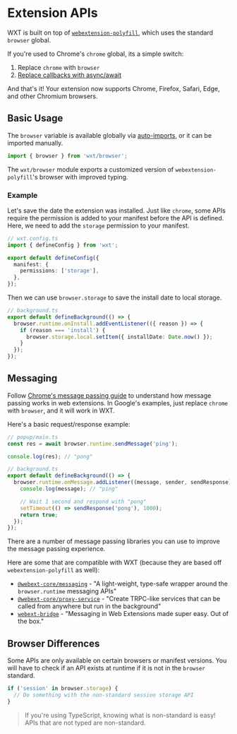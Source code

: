 # Extension APIs

WXT is built on top of [`webextension-polyfill`](https://www.npmjs.com/package/webextension-polyfill), which uses the standard `browser` global.

If you're used to Chrome's `chrome` global, its a simple switch:

1. Replace `chrome` with `browser`
2. [Replace callbacks with async/await](https://developer.chrome.com/docs/extensions/mv3/promises/)

And that's it! Your extension now supports Chrome, Firefox, Safari, Edge, and other Chromium browsers.

## Basic Usage

The `browser` variable is available globally via [auto-imports](/guide/auto-imports), or it can be imported manually.

```ts
import { browser } from 'wxt/browser';
```

The `wxt/browser` module exports a customized version of `webextension-polyfill`'s browser with improved typing.

### Example

Let's save the date the extension was installed. Just like `chrome`, some APIs require the permission is added to your manifest before the API is defined. Here, we need to add the `storage` permission to your manifest.

```ts
// wxt.config.ts
import { defineConfig } from 'wxt';

export default defineConfig({
  manifest: {
    permissions: ['storage'],
  },
});
```

Then we can use `browser.storage` to save the install date to local storage.

```ts
// background.ts
export default defineBackground(() => {
  browser.runtime.onInstall.addEventListener(({ reason }) => {
    if (reason === 'install') {
      browser.storage.local.setItem({ installDate: Date.now() });
    }
  });
});
```

## Messaging

Follow [Chrome's message passing guide](https://developer.chrome.com/docs/extensions/mv3/messaging/) to understand how message passing works in web extensions. In Google's examples, just replace `chrome` with `browser`, and it will work in WXT.

Here's a basic request/response example:

```ts
// popup/main.ts
const res = await browser.runtime.sendMessage('ping');

console.log(res); // "pong"
```

```ts
// background.ts
export default defineBackground(() => {
  browser.runtime.onMessage.addListener((message, sender, sendResponse) => {
    console.log(message); // "ping"

    // Wait 1 second and respond with "pong"
    setTimeout(() => sendResponse('pong'), 1000);
    return true;
  });
});
```

There are a number of message passing libraries you can use to improve the message passing experience.

Here are some that are compatible with WXT (because they are based off `webextension-polyfill` as well):

- [`@webext-core/messaging`](https://webext-core.aklinker1.io/guide/messaging/) - "A light-weight, type-safe wrapper around the `browser.runtime` messaging APIs"
- [`@webext-core/proxy-service`](https://webext-core.aklinker1.io/guide/proxy-service/) - "Create TRPC-like services that can be called from anywhere but run in the background"
- [`webext-bridge`](https://github.com/zikaari/webext-bridge) - "Messaging in Web Extensions made super easy. Out of the box."

## Browser Differences

Some APIs are only available on certain browsers or manifest versions. You will have to check if an API exists at runtime if it is not in the `browser` standard.

```ts
if ('session' in browser.storage) {
  // Do something with the non-standard session storage API
}
```

> If you're using TypeScript, knowing what is non-standard is easy! APIs that are not typed are non-standard.
